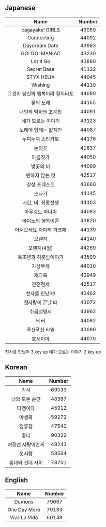 ## Japanese

|Name | Number |
| :---: | :---: |
|cagayake! GIRLS|43059|
|Connecting |44092 |
|Daydream Dafe |43963|
|GO! GO! MANIAC | 43230 |
|Let It Go |43880|
|Secret Base | 41132|
|STYX HELIX|44045|
|Wishing| 44110|
|그것이 당신의 행복이라 할지라도|44080|
|꽃의 노래| 44155|
|내일의 밤하늘 초계반 | 44091|
|네가 모르는 이야기 | 43123|
|노래에 형태는 없지만 | 44087|
|누덕누덕 스타카토| 44176|
|눈의꽃 | 41637|
|마음짓기 | 44050 |
|벚꽃의 비 | 44099 |
|변하지 않는 것 | 42517|
|상상 포레스트 |43660|
|소나기 | 44145|
|시간, 비, 최종전쟁 | 44103|
|아무것도 아니야 | 44083|
|아야노의 행복이론|43820|
|어서오세요 자파리 파크에 | 44139 |
|오렌지 | 44140|
|오렌지(4월) | 44269|
|육조년과 하룻밤이야기 |43599 |
|자상무색 | 44010|
|재교육 | 43949|
|전전전세 | 42517 |
|천사를 만났어! | 43462 |
|첫사랑이 끝날 때 | 43072|
|취급설명서 | 43962|
|테러 |44082|
|푹신푹신 타임|43089|
|호시아이|44070|

천사를 만났어 3 key up
네가 모르는 이야기 2 key up

## Korean

|Name |Number|
| :---: | :---: |
|가시|69033|
|너의 모든 순간|48367|
|다행이다 | 45912|
|야생화 |59272|
|정류장 | 47540 |
|좋니|90322|
|처음엔 사랑이란게|48243|
|첫사랑|58564|
|홍대와 건대 사이 | 78701 |


## English

|Name | Number|
| :---: | :---: |
|Demons |79667 |
|One Day More |79183|
|Viva La Vida | 60148 |

